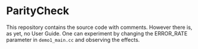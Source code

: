 # ParityCheck
This repository contains the source code with comments.
However there is, as yet, no User Guide.
One can experiment by changing the ERROR_RATE parameter in `demo1_main.cc` and observing the effects.
